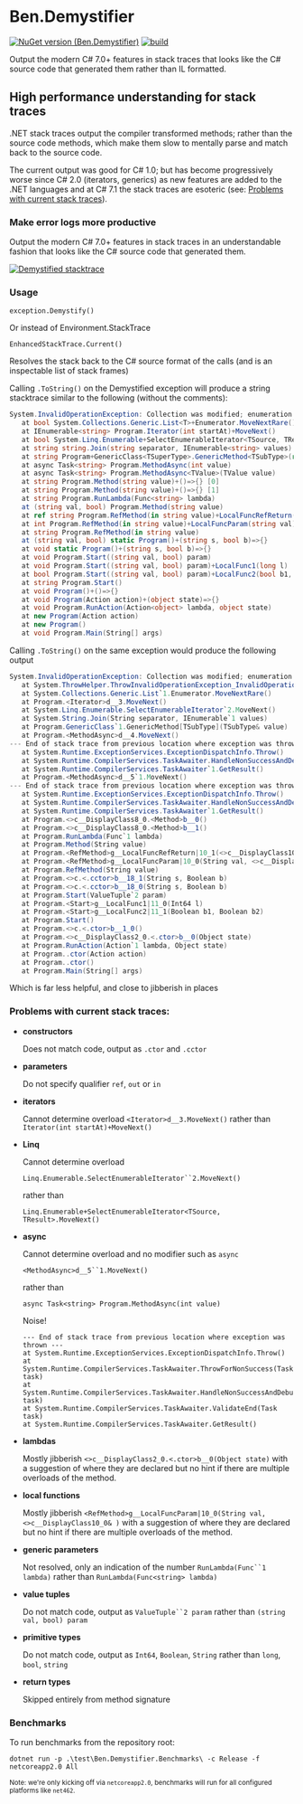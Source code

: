# Ben.Demystifier
[![NuGet version (Ben.Demystifier)](https://img.shields.io/nuget/v/Ben.Demystifier.svg?style=flat-square)](https://www.nuget.org/packages/Ben.Demystifier/)
[![build](https://github.com/benaadams/Ben.Demystifier/workflows/Demystifier%20PR%20Build/badge.svg)](https://github.com/benaadams/Ben.Demystifier/actions)

Output the modern C# 7.0+ features in stack traces that looks like the C# source code that generated them rather than IL formatted.

## High performance understanding for stack traces 

.NET stack traces output the compiler transformed methods; rather than the source code methods, which make them slow to mentally parse and match back to the source code.

The current output was good for C# 1.0; but has become progressively worse since C# 2.0 (iterators, generics) as new features are added to the .NET languages and at C# 7.1 the stack traces are esoteric (see: [Problems with current stack traces](#problems-with-current-stack-traces)).

### Make error logs more productive

Output the modern C# 7.0+ features in stack traces in an understandable fashion that looks like the C# source code that generated them.

[![Demystified stacktrace](https://aoa.blob.core.windows.net/aspnet/stacktrace-demystified.png)](https://aoa.blob.core.windows.net/aspnet/stacktrace-demystified.png)

### Usage

```
exception.Demystify()
```
Or instead of Environment.StackTrace
```
EnhancedStackTrace.Current()
```
Resolves the stack back to the C# source format of the calls (and is an inspectable list of stack frames)

Calling `.ToString()` on the Demystified exception will produce a string stacktrace similar to the following (without the comments):

```csharp
System.InvalidOperationException: Collection was modified; enumeration operation may not execute.
   at bool System.Collections.Generic.List<T>+Enumerator.MoveNextRare()
   at IEnumerable<string> Program.Iterator(int startAt)+MoveNext()                       // Resolved enumerator
   at bool System.Linq.Enumerable+SelectEnumerableIterator<TSource, TResult>.MoveNext()  // Resolved enumerator
   at string string.Join(string separator, IEnumerable<string> values)                    
   at string Program+GenericClass<TSuperType>.GenericMethod<TSubType>(ref TSubType value) 
   at async Task<string> Program.MethodAsync(int value)                                  // Resolved async 
   at async Task<string> Program.MethodAsync<TValue>(TValue value)                       // Resolved async 
   at string Program.Method(string value)+()=>{} [0]                                     // lambda source + ordinal
   at string Program.Method(string value)+()=>{} [1]                                     // lambda source + ordinal 
   at string Program.RunLambda(Func<string> lambda)                                       
   at (string val, bool) Program.Method(string value)                                    // Tuple returning
   at ref string Program.RefMethod(in string value)+LocalFuncRefReturn()                 // ref return local func
   at int Program.RefMethod(in string value)+LocalFuncParam(string val)                  // local function
   at string Program.RefMethod(in string value)                                          // in param (readonly ref)    
   at (string val, bool) static Program()+(string s, bool b)=>{}                         // tuple return static lambda
   at void static Program()+(string s, bool b)=>{}                                       // void static lambda
   at void Program.Start((string val, bool) param)                                       // Resolved tuple param
   at void Program.Start((string val, bool) param)+LocalFunc1(long l)                    // void local function 
   at bool Program.Start((string val, bool) param)+LocalFunc2(bool b1, bool b2)          // bool return local function 
   at string Program.Start()                                                              
   at void Program()+()=>{}                                                              // ctor defined lambda  
   at void Program(Action action)+(object state)=>{}                                     // ctor defined lambda 
   at void Program.RunAction(Action<object> lambda, object state)                         
   at new Program(Action action)                                                         // constructor 
   at new Program()                                                                      // constructor 
   at void Program.Main(String[] args)                                                    
```

Calling `.ToString()` on the same exception would produce the following output

```csharp
System.InvalidOperationException: Collection was modified; enumeration operation may not execute.
   at System.ThrowHelper.ThrowInvalidOperationException_InvalidOperation_EnumFailedVersion() // ? low value
   at System.Collections.Generic.List`1.Enumerator.MoveNextRare()                         
   at Program.<Iterator>d__3.MoveNext()                                                   // which enumerator?
   at System.Linq.Enumerable.SelectEnumerableIterator`2.MoveNext()                        // which enumerator?
   at System.String.Join(String separator, IEnumerable`1 values)                          
   at Program.GenericClass`1.GenericMethod[TSubType](TSubType& value)                     
   at Program.<MethodAsync>d__4.MoveNext()                                                // which async overload?
--- End of stack trace from previous location where exception was thrown ---              // ? no value
   at System.Runtime.ExceptionServices.ExceptionDispatchInfo.Throw()                      // ? no value
   at System.Runtime.CompilerServices.TaskAwaiter.HandleNonSuccessAndDebuggerNotification(Task task) // ? no value
   at System.Runtime.CompilerServices.TaskAwaiter`1.GetResult()                           // ? no value
   at Program.<MethodAsync>d__5`1.MoveNext()                                              // which async overload?
--- End of stack trace from previous location where exception was thrown ---              // ? no value
   at System.Runtime.ExceptionServices.ExceptionDispatchInfo.Throw()                      // ? no value
   at System.Runtime.CompilerServices.TaskAwaiter.HandleNonSuccessAndDebuggerNotification(Task task) // ? no value
   at System.Runtime.CompilerServices.TaskAwaiter`1.GetResult()                           // ? no value
   at Program.<>c__DisplayClass8_0.<Method>b__0()                                         //  ¯\_(ツ)_/¯
   at Program.<>c__DisplayClass8_0.<Method>b__1()                                         //  ¯\_(ツ)_/¯
   at Program.RunLambda(Func`1 lambda) 
   at Program.Method(String value)
   at Program.<RefMethod>g__LocalFuncRefReturn|10_1(<>c__DisplayClass10_0& )              // local function
   at Program.<RefMethod>g__LocalFuncParam|10_0(String val, <>c__DisplayClass10_0& )      // local function
   at Program.RefMethod(String value)
   at Program.<>c.<.cctor>b__18_1(String s, Boolean b)                                    //  ¯\_(ツ)_/¯
   at Program.<>c.<.cctor>b__18_0(String s, Boolean b)                                    //  ¯\_(ツ)_/¯
   at Program.Start(ValueTuple`2 param)                                                   // Tuple param?
   at Program.<Start>g__LocalFunc1|11_0(Int64 l)                                          // local function
   at Program.<Start>g__LocalFunc2|11_1(Boolean b1, Boolean b2)                           // local function
   at Program.Start()
   at Program.<>c.<.ctor>b__1_0()                                                         //  ¯\_(ツ)_/¯
   at Program.<>c__DisplayClass2_0.<.ctor>b__0(Object state)                              //  ¯\_(ツ)_/¯
   at Program.RunAction(Action`1 lambda, Object state)
   at Program..ctor(Action action)                                                        // constructor
   at Program..ctor()                                                                     // constructor
   at Program.Main(String[] args)
```
Which is far less helpful, and close to jibberish in places


### Problems with current stack traces: 

* **constructors** 

   Does not match code, output as `.ctor` and `.cctor`
   
* **parameters** 

   Do not specify qualifier `ref`, `out` or `in`
   
* **iterators** 

   Cannot determine overload `<Iterator>d__3.MoveNext()` rather than `Iterator(int startAt)+MoveNext()`
* **Linq**

   Cannot determine overload 
   
   `Linq.Enumerable.SelectEnumerableIterator``2.MoveNext()` 
   
   rather than
   
   `Linq.Enumerable+SelectEnumerableIterator<TSource, TResult>.MoveNext()`
* **async**

   Cannot determine overload and no modifier such as `async` 
   
   `<MethodAsync>d__5``1.MoveNext()` 
   
   rather than
   
   `async Task<string> Program.MethodAsync(int value)`

   Noise!
   ```
   --- End of stack trace from previous location where exception was thrown ---
   at System.Runtime.ExceptionServices.ExceptionDispatchInfo.Throw() 
   at System.Runtime.CompilerServices.TaskAwaiter.ThrowForNonSuccess(Task task)
   at System.Runtime.CompilerServices.TaskAwaiter.HandleNonSuccessAndDebuggerNotification(Task task) 
   at System.Runtime.CompilerServices.TaskAwaiter.ValidateEnd(Task task) 
   at System.Runtime.CompilerServices.TaskAwaiter.GetResult() 
   ```

* **lambdas**

   Mostly jibberish `<>c__DisplayClass2_0.<.ctor>b__0(Object state)` with a suggestion of where they are declared but no hint if there are multiple overloads of the method.
* **local functions**

   Mostly jibberish `<RefMethod>g__LocalFuncParam|10_0(String val, <>c__DisplayClass10_0& )` with a suggestion of where they are declared but no hint if there are multiple overloads of the method.
   
* **generic parameters**

   Not resolved, only an indication of the number `RunLambda(Func``1 lambda)` rather than `RunLambda(Func<string> lambda)`
* **value tuples**

   Do not match code, output as `ValueTuple``2 param` rather than `(string val, bool) param`
* **primitive types**

   Do not match code, output as `Int64`, `Boolean`, `String` rather than `long`, `bool`, `string`
* **return types**

   Skipped entirely from method signature

### Benchmarks

To run benchmarks from the repository root:
```
dotnet run -p .\test\Ben.Demystifier.Benchmarks\ -c Release -f netcoreapp2.0 All
```
<sub>Note: we're only kicking off via `netcoreapp2.0`, benchmarks will run for all configured platforms like `net462`.</sub>
